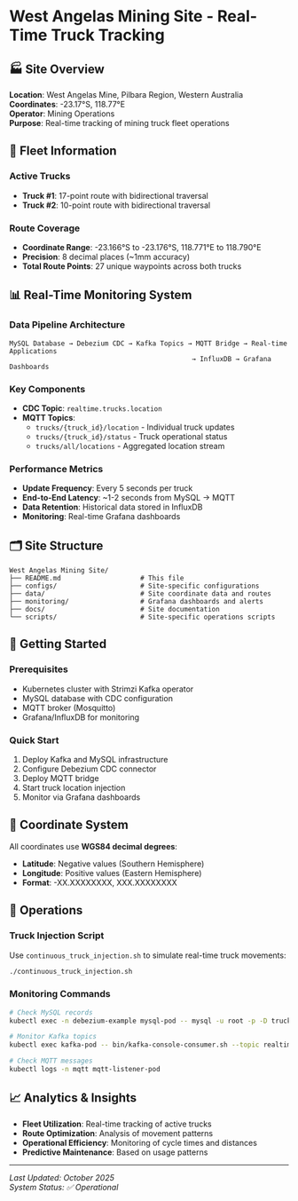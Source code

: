 # West Angelas Mining Site - Real-Time Truck Tracking

## 🏭 Site Overview

**Location**: West Angelas Mine, Pilbara Region, Western Australia  
**Coordinates**: -23.17°S, 118.77°E  
**Operator**: Mining Operations  
**Purpose**: Real-time tracking of mining truck fleet operations

## 🚛 Fleet Information

### Active Trucks
- **Truck #1**: 17-point route with bidirectional traversal
- **Truck #2**: 10-point route with bidirectional traversal

### Route Coverage
- **Coordinate Range**: -23.166°S to -23.176°S, 118.771°E to 118.790°E
- **Precision**: 8 decimal places (~1mm accuracy)
- **Total Route Points**: 27 unique waypoints across both trucks

## 📊 Real-Time Monitoring System

### Data Pipeline Architecture
```
MySQL Database → Debezium CDC → Kafka Topics → MQTT Bridge → Real-time Applications
                                              → InfluxDB → Grafana Dashboards
```

### Key Components
- **CDC Topic**: `realtime.trucks.location`
- **MQTT Topics**:
  - `trucks/{truck_id}/location` - Individual truck updates
  - `trucks/{truck_id}/status` - Truck operational status
  - `trucks/all/locations` - Aggregated location stream

### Performance Metrics
- **Update Frequency**: Every 5 seconds per truck
- **End-to-End Latency**: ~1-2 seconds from MySQL → MQTT
- **Data Retention**: Historical data stored in InfluxDB
- **Monitoring**: Real-time Grafana dashboards

## 🗂️ Site Structure

```
West Angelas Mining Site/
├── README.md                    # This file
├── configs/                     # Site-specific configurations
├── data/                        # Site coordinate data and routes
├── monitoring/                  # Grafana dashboards and alerts
├── docs/                        # Site documentation
└── scripts/                     # Site-specific operations scripts
```

## 🚀 Getting Started

### Prerequisites
- Kubernetes cluster with Strimzi Kafka operator
- MySQL database with CDC configuration
- MQTT broker (Mosquitto)
- Grafana/InfluxDB for monitoring

### Quick Start
1. Deploy Kafka and MySQL infrastructure
2. Configure Debezium CDC connector
3. Deploy MQTT bridge
4. Start truck location injection
5. Monitor via Grafana dashboards

## 📍 Coordinate System

All coordinates use **WGS84 decimal degrees**:
- **Latitude**: Negative values (Southern Hemisphere)
- **Longitude**: Positive values (Eastern Hemisphere)
- **Format**: -XX.XXXXXXXX, XXX.XXXXXXXX

## 🔧 Operations

### Truck Injection Script
Use `continuous_truck_injection.sh` to simulate real-time truck movements:
```bash
./continuous_truck_injection.sh
```

### Monitoring Commands
```bash
# Check MySQL records
kubectl exec -n debezium-example mysql-pod -- mysql -u root -p -D trucks

# Monitor Kafka topics
kubectl exec kafka-pod -- bin/kafka-console-consumer.sh --topic realtime.trucks.location

# Check MQTT messages
kubectl logs -n mqtt mqtt-listener-pod
```

## 📈 Analytics & Insights

- **Fleet Utilization**: Real-time tracking of active trucks
- **Route Optimization**: Analysis of movement patterns
- **Operational Efficiency**: Monitoring of cycle times and distances
- **Predictive Maintenance**: Based on usage patterns

---

*Last Updated: October 2025*  
*System Status: ✅ Operational*
